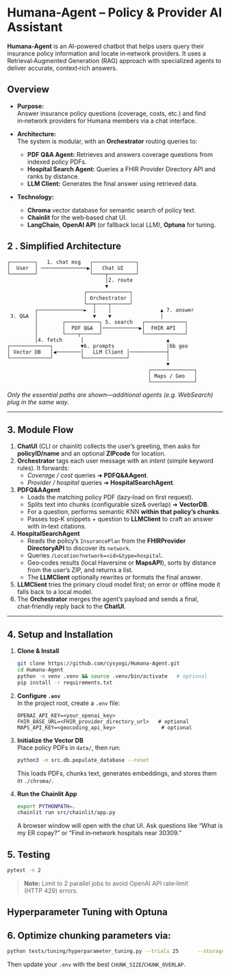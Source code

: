 # Humana-Agent – Policy & Provider AI Assistant

**Humana-Agent** is an AI-powered chatbot that helps users query their insurance policy information and locate in‑network providers. It uses a Retrieval‑Augmented Generation (RAG) approach with specialized agents to deliver accurate, context‑rich answers.

## Overview

- **Purpose:**  
  Answer insurance policy questions (coverage, costs, etc.) and find in‑network providers for Humana members via a chat interface.

- **Architecture:**  
  The system is modular, with an **Orchestrator** routing queries to:
  - **PDF Q&A Agent:** Retrieves and answers coverage questions from indexed policy PDFs.  
  - **Hospital Search Agent:** Queries a FHIR Provider Directory API and ranks by distance.  
  - **LLM Client:** Generates the final answer using retrieved data.

- **Technology:**  
  - **Chroma** vector database for semantic search of policy text.  
  - **Chainlit** for the web‐based chat UI.  
  - **LangChain**, **OpenAI API** (or fallback local LLM), **Optuna** for tuning.
## 2 . Simplified Architecture

```text
┌────────┐   1. chat msg   ┌──────────────┐
│  User  │ ───────────────▶│   Chat UI    │
└────────┘                 └────┬─────────┘
                                │2. route
                                ▼
                         ┌──────────────┐
                         │ Orchestrator │
                         └──┬────┬──────┘
         ┌───────────────►  │    │                ▲ 7. answer
 3. Q&A  │                  ▼    ▼                │
         │        ┌───────────┐ 5. search   ┌─────────────┐
         │        │  PDF Q&A  │────────────▶│  FHIR API   │
         │        └────┬──────┘             └─────────────┘
         │4. fetch      │                           ▲
┌─────────────┐         ▼6. prompts                 │6b geo
│ Vector DB   │◀────────│   LLM Client │────────────┤
└─────────────┘         └──────────────┘            │
                                                    ▼
                                              ┌──────────────┐
                                              │ Maps / Geo   │
                                              └──────────────┘
```
*Only the essential paths are shown—additional agents (e.g. WebSearch) plug in the same way.*

---

## 3. Module Flow

1. **ChatUI** (CLI or chainlit) collects the user’s greeting, then asks for **policyID/name** and an optional **ZIPcode** for location.
2. **Orchestrator** tags each user message with an *intent* (simple keyword rules).  It forwards:
   - *Coverage / cost* queries ➜ **PDFQ&AAgent**.
   - *Provider / hospital* queries ➜ **HospitalSearchAgent**.
3. **PDFQ&AAgent**
   - Loads the matching policy PDF (lazy‑load on first request).
   - Splits text into chunks (configurable size& overlap) ➜ **VectorDB**.
   - For a question, performs semantic KNN **within that policy’s chunks**.
   - Passes top‑K snippets + question to **LLMClient** to craft an answer with in‑text citations.
4. **HospitalSearchAgent**
   - Reads the policy’s `InsurancePlan` from the **FHIRProvider DirectoryAPI** to discover its `network`.
   - Queries `/Location?network=<id>&type=hospital`.
   - Geo‑codes results (local Haversine or **MapsAPI**), sorts by distance from the user’s ZIP, and returns a list.
   - The **LLMClient** optionally rewrites or formats the final answer.
5. **LLMClient** tries the primary cloud model first; on error or offline mode it falls back to a local model.
6. The **Orchestrator** merges the agent’s payload and sends a final, chat‑friendly reply back to the **ChatUI**.

---

## 4. Setup and Installation

1. **Clone & Install**  
   ```bash
   git clone https://github.com/cysyogi/Humana-Agent.git
   cd Humana-Agent
   python -m venv .venv && source .venv/bin/activate   # optional
   pip install -r requirements.txt
   ```

2. **Configure `.env`**  
   In the project root, create a `.env` file:
   ```env
   OPENAI_API_KEY=<your_openai_key>
   FHIR_BASE_URL=<FHIR_provider_directory_url>   # optional
   MAPS_API_KEY=<geocoding_api_key>               # optional
   ```

3. **Initialize the Vector DB**  
   Place policy PDFs in `data/`, then run:
   ```bash
   python3 -m src.db.populate_database --reset
   ```
   This loads PDFs, chunks text, generates embeddings, and stores them in `./chroma/`.

4. **Run the Chainlit App**  
   ```bash
   export PYTHONPATH=.
   chainlit run src/chainlit/app.py
   ```
   A browser window will open with the chat UI. Ask questions like “What is my ER copay?” or “Find in‑network hospitals near 30309.”

## 5. Testing

```bash
pytest -n 2
```
> **Note:** Limit to 2 parallel jobs to avoid OpenAI API rate‑limit (HTTP 429) errors.

## Hyperparameter Tuning with Optuna

## 6. Optimize chunking parameters via:  
```bash
python tests/tuning/hyperparameter_tuning.py --trials 25      --storage sqlite:///optuna_rag.db --study rag_param_search
```
Then update your `.env` with the best `CHUNK_SIZE`/`CHUNK_OVERLAP`.